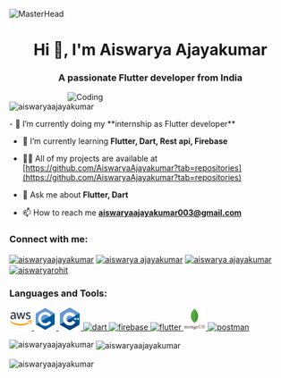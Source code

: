 ![MasterHead](https://miro.medium.com/v2/resize:fit:3200/1*vkfI4nFNheC5v0p7wzDtGg.gif)
<h1 align="center">Hi 👋, I'm Aiswarya Ajayakumar</h1>
<h3 align="center">A passionate Flutter developer from India</h3>
<img align="right" alt="Coding" width="400" src="https://cdn.dribbble.com/users/1364029/screenshots/16093268/media/68e82a7fb4904614a9066d6b540c14b2.gif"

<p align="left"> <img src="https://komarev.com/ghpvc/?username=aiswaryaajayakumar&label=Profile%20views&color=0e75b6&style=flat" alt="aiswaryaajayakumar" /> </p>
- 🔭 I’m currently doing my **internship as Flutter developer**

- 🌱 I’m currently learning **Flutter, Dart, Rest api, Firebase**

- 👨‍💻 All of my projects are available at [https://github.com/AiswaryaAjayakumar?tab=repositories](https://github.com/AiswaryaAjayakumar?tab=repositories)

- 💬 Ask me about **Flutter, Dart**

- 📫 How to reach me **aiswaryaajayakumar003@gmail.com**

<h3 align="left">Connect with me:</h3>
<p align="left">
<a href="https://linkedin.com/in/aiswaryaajayakumar" target="blank"><img align="center" src="https://raw.githubusercontent.com/rahuldkjain/github-profile-readme-generator/master/src/images/icons/Social/linked-in-alt.svg" alt="aiswaryaajayakumar" height="30" width="40" /></a>
<a href="https://fb.com/aiswarya ajayakumar" target="blank"><img align="center" src="https://raw.githubusercontent.com/rahuldkjain/github-profile-readme-generator/master/src/images/icons/Social/facebook.svg" alt="aiswarya ajayakumar" height="30" width="40" /></a>
<a href="https://instagram.com/aiswarya ajayakumar" target="blank"><img align="center" src="https://raw.githubusercontent.com/rahuldkjain/github-profile-readme-generator/master/src/images/icons/Social/instagram.svg" alt="aiswarya ajayakumar" height="30" width="40" /></a>
<a href="https://dribbble.com/aiswaryarohit" target="blank"><img align="center" src="https://raw.githubusercontent.com/rahuldkjain/github-profile-readme-generator/master/src/images/icons/Social/dribbble.svg" alt="aiswaryarohit" height="30" width="40" /></a>
</p>
<h3 align="left">Languages and Tools:</h3>
<p align="left"> <a href="https://aws.amazon.com" target="_blank" rel="noreferrer"> <img src="https://raw.githubusercontent.com/devicons/devicon/master/icons/amazonwebservices/amazonwebservices-original-wordmark.svg" alt="aws" width="40" height="40"/> </a> <a href="https://www.cprogramming.com/" target="_blank" rel="noreferrer"> <img src="https://raw.githubusercontent.com/devicons/devicon/master/icons/c/c-original.svg" alt="c" width="40" height="40"/> </a> <a href="https://www.w3schools.com/cpp/" target="_blank" rel="noreferrer"> <img src="https://raw.githubusercontent.com/devicons/devicon/master/icons/cplusplus/cplusplus-original.svg" alt="cplusplus" width="40" height="40"/> </a> <a href="https://dart.dev" target="_blank" rel="noreferrer"> <img src="https://www.vectorlogo.zone/logos/dartlang/dartlang-icon.svg" alt="dart" width="40" height="40"/> </a> <a href="https://firebase.google.com/" target="_blank" rel="noreferrer"> <img src="https://www.vectorlogo.zone/logos/firebase/firebase-icon.svg" alt="firebase" width="40" height="40"/> </a> <a href="https://flutter.dev" target="_blank" rel="noreferrer"> <img src="https://www.vectorlogo.zone/logos/flutterio/flutterio-icon.svg" alt="flutter" width="40" height="40"/> </a> <a href="https://www.mongodb.com/" target="_blank" rel="noreferrer"> <img src="https://raw.githubusercontent.com/devicons/devicon/master/icons/mongodb/mongodb-original-wordmark.svg" alt="mongodb" width="40" height="40"/> </a> <a href="https://postman.com" target="_blank" rel="noreferrer"> <img src="https://www.vectorlogo.zone/logos/getpostman/getpostman-icon.svg" alt="postman" width="40" height="40"/> </a> </p>
<p><img align="left" src="https://github-readme-stats.vercel.app/api/top-langs?username=aiswaryaajayakumar&show_icons=true&locale=en&layout=compact" alt="aiswaryaajayakumar" /></p>
<p>&nbsp;<img align="center" src="https://github-readme-stats.vercel.app/api?username=aiswaryaajayakumar&show_icons=true&locale=en" alt="aiswaryaajayakumar" /></p>
<p><img align="center" src="https://github-readme-streak-stats.herokuapp.com/?user=aiswaryaajayakumar&" alt="aiswaryaajayakumar" /></p>
